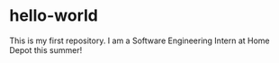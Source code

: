 # hello-world
This is my first repository.
I am a Software Engineering Intern at Home Depot this summer!
